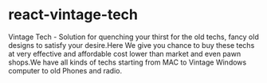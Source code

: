 # react-vintage-tech
Vintage Tech - Solution for quenching your thirst for the old techs, fancy old designs to satisfy your desire.Here We give you chance to buy these techs at very effective and affordable cost lower than market and even pawn shops.We have all kinds of techs starting from MAC to Vintage Windows computer to old Phones and radio.
